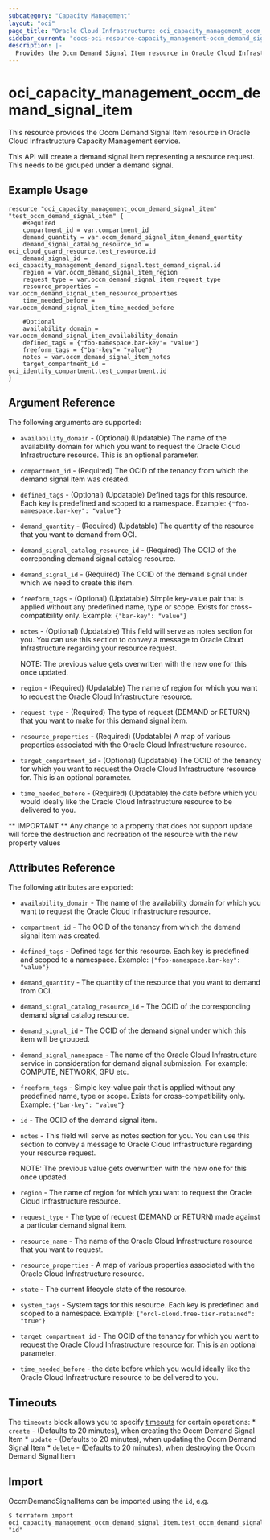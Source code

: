 ```yaml
---
subcategory: "Capacity Management"
layout: "oci"
page_title: "Oracle Cloud Infrastructure: oci_capacity_management_occm_demand_signal_item"
sidebar_current: "docs-oci-resource-capacity_management-occm_demand_signal_item"
description: |-
  Provides the Occm Demand Signal Item resource in Oracle Cloud Infrastructure Capacity Management service
---
```


# oci_capacity_management_occm_demand_signal_item
This resource provides the Occm Demand Signal Item resource in Oracle Cloud Infrastructure Capacity Management service.

This API will create a demand signal item representing a resource request. This needs to be grouped under a demand signal.


## Example Usage

```hcl
resource "oci_capacity_management_occm_demand_signal_item" "test_occm_demand_signal_item" {
	#Required
	compartment_id = var.compartment_id
	demand_quantity = var.occm_demand_signal_item_demand_quantity
	demand_signal_catalog_resource_id = oci_cloud_guard_resource.test_resource.id
	demand_signal_id = oci_capacity_management_demand_signal.test_demand_signal.id
	region = var.occm_demand_signal_item_region
	request_type = var.occm_demand_signal_item_request_type
	resource_properties = var.occm_demand_signal_item_resource_properties
	time_needed_before = var.occm_demand_signal_item_time_needed_before

	#Optional
	availability_domain = var.occm_demand_signal_item_availability_domain
	defined_tags = {"foo-namespace.bar-key"= "value"}
	freeform_tags = {"bar-key"= "value"}
	notes = var.occm_demand_signal_item_notes
	target_compartment_id = oci_identity_compartment.test_compartment.id
}
```

## Argument Reference

The following arguments are supported:

* `availability_domain` - (Optional) (Updatable) The name of the availability domain for which you want to request the Oracle Cloud Infrastructure resource. This is an optional parameter. 
* `compartment_id` - (Required) The OCID of the tenancy from which the demand signal item was created. 
* `defined_tags` - (Optional) (Updatable) Defined tags for this resource. Each key is predefined and scoped to a namespace. Example: `{"foo-namespace.bar-key": "value"}` 
* `demand_quantity` - (Required) (Updatable) The quantity of the resource that you want to demand from OCI. 
* `demand_signal_catalog_resource_id` - (Required) The OCID of the correponding demand signal catalog resource. 
* `demand_signal_id` - (Required) The OCID of the demand signal under which we need to create this item. 
* `freeform_tags` - (Optional) (Updatable) Simple key-value pair that is applied without any predefined name, type or scope. Exists for cross-compatibility only. Example: `{"bar-key": "value"}` 
* `notes` - (Optional) (Updatable) This field will serve as notes section for you. You can use this section to convey a message to Oracle Cloud Infrastructure regarding your resource request.

	NOTE: The previous value gets overwritten with the new one for this once updated. 
* `region` - (Required) (Updatable) The name of region for which you want to request the Oracle Cloud Infrastructure resource. 
* `request_type` - (Required) The type of request (DEMAND or RETURN) that you want to make for this demand signal item. 
* `resource_properties` - (Required) (Updatable) A map of various properties associated with the Oracle Cloud Infrastructure resource. 
* `target_compartment_id` - (Optional) (Updatable) The OCID of the tenancy for which you want to request the Oracle Cloud Infrastructure resource for. This is an optional parameter. 
* `time_needed_before` - (Required) (Updatable) the date before which you would ideally like the Oracle Cloud Infrastructure resource to be delivered to you. 


** IMPORTANT **
Any change to a property that does not support update will force the destruction and recreation of the resource with the new property values

## Attributes Reference

The following attributes are exported:

* `availability_domain` - The name of the availability domain for which you want to request the Oracle Cloud Infrastructure resource. 
* `compartment_id` - The OCID of the tenancy from which the demand signal item was created. 
* `defined_tags` - Defined tags for this resource. Each key is predefined and scoped to a namespace. Example: `{"foo-namespace.bar-key": "value"}` 
* `demand_quantity` - The quantity of the resource that you want to demand from OCI. 
* `demand_signal_catalog_resource_id` - The OCID of the corresponding demand signal catalog resource. 
* `demand_signal_id` - The OCID of the demand signal under which this item will be grouped. 
* `demand_signal_namespace` - The name of the Oracle Cloud Infrastructure service in consideration for demand signal submission. For example: COMPUTE, NETWORK, GPU etc. 
* `freeform_tags` - Simple key-value pair that is applied without any predefined name, type or scope. Exists for cross-compatibility only. Example: `{"bar-key": "value"}` 
* `id` - The OCID of the demand signal item. 
* `notes` - This field will serve as notes section for you. You can use this section to convey a message to Oracle Cloud Infrastructure regarding your resource request.

	NOTE: The previous value gets overwritten with the new one for this once updated. 
* `region` - The name of region for which you want to request the Oracle Cloud Infrastructure resource. 
* `request_type` - The type of request (DEMAND or RETURN) made against a particular demand signal item. 
* `resource_name` - The name of the Oracle Cloud Infrastructure resource that you want to request. 
* `resource_properties` - A map of various properties associated with the Oracle Cloud Infrastructure resource. 
* `state` - The current lifecycle state of the resource.
* `system_tags` - System tags for this resource. Each key is predefined and scoped to a namespace. Example: `{"orcl-cloud.free-tier-retained": "true"}` 
* `target_compartment_id` - The OCID of the tenancy for which you want to request the Oracle Cloud Infrastructure resource for. This is an optional parameter. 
* `time_needed_before` - the date before which you would ideally like the Oracle Cloud Infrastructure resource to be delivered to you. 

## Timeouts

The `timeouts` block allows you to specify [timeouts](https://registry.terraform.io/providers/oracle/oci/latest/docs/guides/changing_timeouts) for certain operations:
	* `create` - (Defaults to 20 minutes), when creating the Occm Demand Signal Item
	* `update` - (Defaults to 20 minutes), when updating the Occm Demand Signal Item
	* `delete` - (Defaults to 20 minutes), when destroying the Occm Demand Signal Item


## Import

OccmDemandSignalItems can be imported using the `id`, e.g.

```
$ terraform import oci_capacity_management_occm_demand_signal_item.test_occm_demand_signal_item "id"
```

